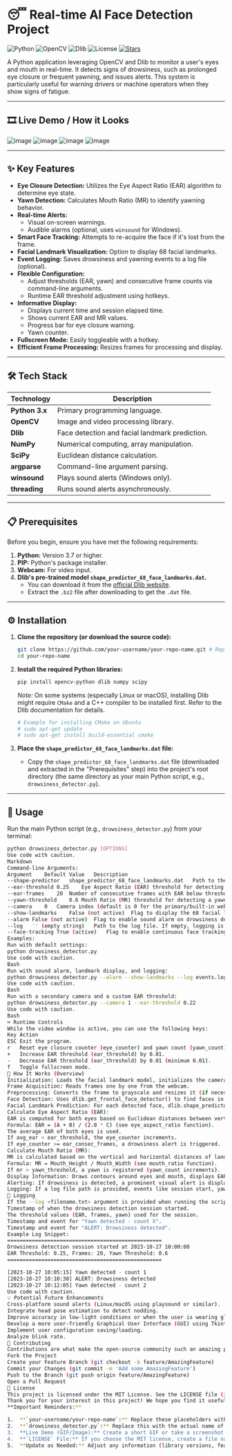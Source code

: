 # 😴 Real-time AI Face Detection Project 

![Python](https://img.shields.io/badge/Python-3.7+-blue?logo=python&logoColor=white)
![OpenCV](https://img.shields.io/badge/OpenCV-4.x-green?logo=opencv&logoColor=white)
![Dlib](https.img.shields.io/badge/Dlib-19.x-orange)
![License](https.img.shields.io/badge/License-MIT-brightgreen)
[![Stars](https://img.shields.io/github/stars/your-username/your-repo-name?style=social)](https://github.com/your-username/your-repo-name/stargazers) <!-- Replace your-username/your-repo-name -->

A Python application leveraging OpenCV and Dlib to monitor a user's eyes and mouth in real-time. It detects signs of drowsiness, such as prolonged eye closure or frequent yawning, and issues alerts. This system is particularly useful for warning drivers or machine operators when they show signs of fatigue.

---

## 🎞️ Live Demo / How it Looks

![image](https://github.com/user-attachments/assets/7483ab68-3757-4b58-8fee-b946f25daec7)
![image](https://github.com/user-attachments/assets/f97d69e4-58da-41de-bc6d-03d59e960c9d)
![image](https://github.com/user-attachments/assets/c3de3de2-a39d-48ca-8fc8-92d78799e2b2)
![image](https://github.com/user-attachments/assets/3cc87102-e383-4252-9137-6fdf810ac3e3)

---

## ✨ Key Features

*   **Eye Closure Detection:** Utilizes the Eye Aspect Ratio (EAR) algorithm to determine eye state.
*   **Yawn Detection:** Calculates Mouth Ratio (MR) to identify yawning behavior.
*   **Real-time Alerts:**
    *   Visual on-screen warnings.
    *   Audible alarms (optional, uses `winsound` for Windows).
*   **Smart Face Tracking:** Attempts to re-acquire the face if it's lost from the frame.
*   **Facial Landmark Visualization:** Option to display 68 facial landmarks.
*   **Event Logging:** Saves drowsiness and yawning events to a log file (optional).
*   **Flexible Configuration:**
    *   Adjust thresholds (EAR, yawn) and consecutive frame counts via command-line arguments.
    *   Runtime EAR threshold adjustment using hotkeys.
*   **Informative Display:**
    *   Displays current time and session elapsed time.
    *   Shows current EAR and MR values.
    *   Progress bar for eye closure warning.
    *   Yawn counter.
*   **Fullscreen Mode:** Easily toggleable with a hotkey.
*   **Efficient Frame Processing:** Resizes frames for processing and display.

---

## 🛠️ Tech Stack

| Technology      | Description                                      |
|-----------------|--------------------------------------------------|
| **Python 3.x**  | Primary programming language.                    |
| **OpenCV**      | Image and video processing library.              |
| **Dlib**        | Face detection and facial landmark prediction.   |
| **NumPy**       | Numerical computing, array manipulation.         |
| **SciPy**       | Euclidean distance calculation.                  |
| **argparse**    | Command-line argument parsing.                   |
| **winsound**    | Plays sound alerts (Windows only).               |
| **threading**   | Runs sound alerts asynchronously.                |

---

## 📋 Prerequisites

Before you begin, ensure you have met the following requirements:

1.  **Python:** Version 3.7 or higher.
2.  **PIP:** Python's package installer.
3.  **Webcam:** For video input.
4.  **Dlib's pre-trained model `shape_predictor_68_face_landmarks.dat`.**
    *   You can download it from the [official Dlib website](http://dlib.net/files/shape_predictor_68_face_landmarks.dat.bz2).
    *   Extract the `.bz2` file after downloading to get the `.dat` file.

---

## ⚙️ Installation

1.  **Clone the repository (or download the source code):**
    ```bash
    git clone https://github.com/your-username/your-repo-name.git # Replace with your repo URL
    cd your-repo-name
    ```

2.  **Install the required Python libraries:**
    ```bash
    pip install opencv-python dlib numpy scipy
    ```
    *Note:* On some systems (especially Linux or macOS), installing Dlib might require `CMake` and a C++ compiler to be installed first. Refer to the Dlib documentation for details.
    ```bash
    # Example for installing CMake on Ubuntu
    # sudo apt-get update
    # sudo apt-get install build-essential cmake
    ```

3.  **Place the `shape_predictor_68_face_landmarks.dat` file:**
    *   Copy the `shape_predictor_68_face_landmarks.dat` file (downloaded and extracted in the "Prerequisites" step) into the project's root directory (the same directory as your main Python script, e.g., `drowsiness_detector.py`).

---

## 🚀 Usage

Run the main Python script (e.g., `drowsiness_detector.py`) from your terminal:

```bash
python drowsiness_detector.py [OPTIONS]
Use code with caution.
Markdown
Command-line Arguments:
Argument	Default Value	Description
--shape-predictor	shape_predictor_68_face_landmarks.dat	Path to the Dlib facial landmark predictor file.
--ear-threshold	0.25	Eye Aspect Ratio (EAR) threshold for detecting closed eyes.
--ear-frames	20	Number of consecutive frames with EAR below threshold to trigger an alarm.
--yawn-threshold	0.6	Mouth Ratio (MR) threshold for detecting a yawn.
--camera	0	Camera index (default is 0 for the primary/built-in webcam).
--show-landmarks	False (not active)	Flag to display the 68 facial landmarks on the face.
--alarm	False (not active)	Flag to enable sound alarm on drowsiness detection.
--log	'' (empty string)	Path to the log file. If empty, logging is disabled.
--face-tracking	True (active)	Flag to enable continuous face tracking and re-detection if face is lost.
Examples:
Run with default settings:
python drowsiness_detector.py
Use code with caution.
Bash
Run with sound alarm, landmark display, and logging:
python drowsiness_detector.py --alarm --show-landmarks --log events.log
Use code with caution.
Bash
Run with a secondary camera and a custom EAR threshold:
python drowsiness_detector.py --camera 1 --ear-threshold 0.22
Use code with caution.
Bash
⌨️ Runtime Controls
While the video window is active, you can use the following keys:
Key	Action
ESC	Exit the program.
r	Reset eye closure counter (eye_counter) and yawn count (yawn_count).
+	Increase EAR threshold (ear_threshold) by 0.01.
-	Decrease EAR threshold (ear_threshold) by 0.01 (minimum 0.01).
f	Toggle fullscreen mode.
🔬 How It Works (Overview)
Initialization: Loads the facial landmark model, initializes the camera, and sets parameters.
Frame Acquisition: Reads frames one by one from the webcam.
Preprocessing: Converts the frame to grayscale and resizes it (if necessary).
Face Detection: Uses dlib.get_frontal_face_detector() to find faces in the grayscale image.
Facial Landmark Prediction: For each detected face, dlib.shape_predictor() localizes 68 specific points (eyes, nose, mouth, jawline).
Calculate Eye Aspect Ratio (EAR):
EAR is computed for both eyes based on Euclidean distances between vertical and horizontal eye landmarks.
Formula: EAR = (A + B) / (2.0 * C) (see eye_aspect_ratio function).
The average EAR of both eyes is used.
If avg_ear < ear_threshold, the eye_counter increments.
If eye_counter >= ear_consec_frames, a drowsiness alert is triggered.
Calculate Mouth Ratio (MR):
MR is calculated based on the vertical and horizontal distances of landmarks around the mouth.
Formula: MR = Mouth_Height / Mouth_Width (see mouth_ratio function).
If mr > yawn_threshold, a yawn is registered (yawn_count increments).
Display Information: Draws contours around eyes and mouth, displays EAR, MR, time, alerts, and progress bars on the frame.
Alerting: If drowsiness is detected, a prominent visual alert is displayed, and an audio alarm is played (if --alarm flag is enabled).
Logging: If a log file path is provided, events like session start, yawns, and drowsiness alerts are recorded with timestamps.
📝 Logging
If the --log <filename.txt> argument is provided when running the script, a log file will be created (or appended to if it already exists) with the following information:
Timestamp of when the drowsiness detection session started.
The threshold values (EAR, frames, yawn) used for the session.
Timestamp and event for "Yawn detected - count X".
Timestamp and event for "ALERT: Drowsiness detected".
Example Log Snippet:
==================================================
Drowsiness detection session started at 2023-10-27 10:00:00
EAR Threshold: 0.25, Frames: 20, Yawn Threshold: 0.6
==================================================

[2023-10-27 10:05:15] Yawn detected - count 1
[2023-10-27 10:10:30] ALERT: Drowsiness detected
[2023-10-27 10:12:05] Yawn detected - count 2
Use code with caution.
💡 Potential Future Enhancements
Cross-platform sound alerts (Linux/macOS using playsound or similar).
Integrate head pose estimation to detect nodding.
Improve accuracy in low-light conditions or when the user is wearing glasses.
Develop a more user-friendly Graphical User Interface (GUI) using Tkinter, PyQt, or Kivy.
Implement user configuration saving/loading.
Analyze blink rate.
🤝 Contributing
Contributions are what make the open-source community such an amazing place to learn, inspire, and create. Any contributions you make are greatly appreciated.
Fork the Project
Create your Feature Branch (git checkout -b feature/AmazingFeature)
Commit your Changes (git commit -m 'Add some AmazingFeature')
Push to the Branch (git push origin feature/AmazingFeature)
Open a Pull Request
📜 License
This project is licensed under the MIT License. See the LICENSE file (if available) for more details.
Thank you for your interest in this project! We hope you find it useful.
**Important Reminders:**

1.  **`your-username/your-repo-name`:** Replace these placeholders with your actual GitHub username and repository name for the badges and links to work correctly.
2.  **`drowsiness_detector.py`:** Replace this with the actual name of your main Python script if it's different.
3.  **Live Demo (GIF/Image):** Create a short GIF or take a screenshot of your program in action and add it to the "Live Demo" section. Upload the image/GIF to a GitHub issue or an image hosting service and use its link.
4.  **`LICENSE` File:** If you choose the MIT license, create a file named `LICENSE` in your project's root directory and paste the MIT license text into it. You can easily find MIT license templates online.
5.  **Update as Needed:** Adjust any information (library versions, features, etc.) to accurately reflect your project.

